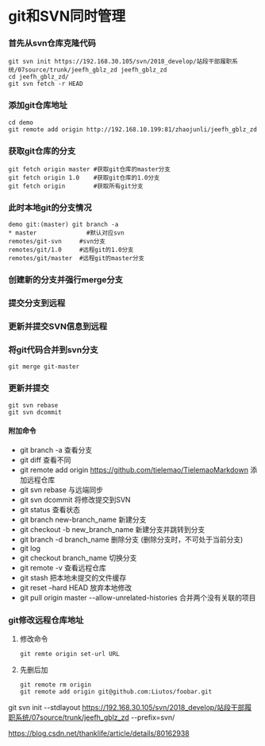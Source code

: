 # git和SVN同时管理

### 首先从svn仓库克隆代码

    git svn init https://192.168.30.105/svn/2018_develop/站段干部履职系统/07source/trunk/jeefh_gblz_zd jeefh_gblz_zd
	cd jeefh_gblz_zd/
	git svn fetch -r HEAD

### 添加git仓库地址

    cd demo
    git remote add origin http://192.168.10.199:81/zhaojunli/jeefh_gblz_zd

### 获取git仓库的分支

    git fetch origin master	#获取git仓库的master分支
    git fetch origin 1.0   	#获取git仓库的1.0分支
    git fetch origin   		#获取所有git分支

### 此时本地git的分支情况

 	demo git:(master) git branch -a
	* master              #默认对应svn
  	remotes/git-svn     #svn分支
  	remotes/git/1.0     #远程git的1.0分支
  	remotes/git/master  #远程git的master分支

### 创建新的分支并强行merge分支

### 提交分支到远程

### 更新并提交SVN信息到远程

### 将git代码合并到svn分支
	
	git merge git-master

### 更新并提交

    git svn rebase
    git svn dcommit



#### 附加命令
	
- git branch -a 查看分支
- git diff		查看不同
- git remote add origin https://github.com/tielemao/TielemaoMarkdown  添加远程仓库
- git svn rebase 与远端同步
- git svn dcommit 将修改提交到SVN
- git status 查看状态
- git branch new-branch_name  新建分支 
- git checkout -b new_branch_name  新建分支并跳转到分支
- git branch -d branch_name 删除分支 (删除分支时，不可处于当前分支)
- git log
- git checkout branch_name  切换分支
- git remote -v  查看远程仓库
- git stash  把本地未提交的文件缓存
- git reset –hard HEAD  放弃本地修改
- git pull origin master --allow-unrelated-histories  合并两个没有关联的项目


### git修改远程仓库地址
1. 修改命令

	```
	git remte origin set-url URL
	``` 
2. 先删后加
	```
	git remote rm origin 
	git remote add origin git@github.com:Liutos/foobar.git
	```


git svn init --stdlayout https://192.168.30.105/svn/2018_develop/站段干部履职系统/07source/trunk/jeefh_gblz_zd --prefix=svn/  



https://blog.csdn.net/thanklife/article/details/80162938